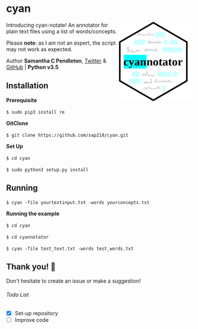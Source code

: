# cyan

<img src="cyan.png" align="right" alt="cyan annotate logo" width="200">

Introducing cyan-notate! An annotator for plain text files using a list of words/concepts.

Please **note**: as I am not an expert, the script may not work as expected. 

Author __Samantha C Pendleton__, [Twitter](https://twitter.com/sap218) & [GitHub](https://github.com/sap218) | **Python v3.5**

## Installation

**Prerequisite**

`$ sudo pip3 install re`

**GitClone**

`$ git clone https://github.com/sap218/cyan.git`

**Set Up**

`$ cd cyan`

`$ sudo python3 setup.py install` 

## Running

```
$ cyan -file yourtextinput.txt -words yourconcepts.txt
```

**Running the example**

`$ cd cyan` 

`$ cd cyannotator`

`$ cyan -file test_text.txt -words test_words.txt`

## Thank you! :abcd:

Don't hesitate to create an issue or make a suggestion!

###### Todo List
- [x] Set-up repository
- [ ] Improve code
